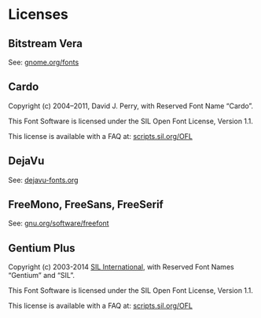# Licenses

## Bitstream Vera

See: [gnome.org/fonts](https://www.gnome.org/fonts/#Final_Bitstream_Vera_Fonts)

## Cardo

Copyright (c) 2004–2011, David J. Perry, with Reserved Font Name “Cardo”.

This Font Software is licensed under the SIL Open Font License, Version 1.1.

This license is available with a FAQ at: [scripts.sil.org/OFL](http://scripts.sil.org/OFL)

## DejaVu

See: [dejavu-fonts.org](http://dejavu-fonts.org/wiki/License)

## FreeMono, FreeSans, FreeSerif

See: [gnu.org/software/freefont](http://www.gnu.org/software/freefont/license.html)

## Gentium Plus

Copyright (c) 2003-2014 [SIL International](http://www.sil.org), with Reserved Font Names “Gentium” and “SIL”.

This Font Software is licensed under the SIL Open Font License, Version 1.1.

This license is available with a FAQ at: [scripts.sil.org/OFL](http://scripts.sil.org/OFL)
